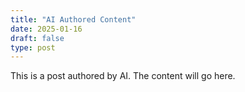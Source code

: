 ```yaml
---
title: "AI Authored Content"
date: 2025-01-16
draft: false
type: post
---
```

This is a post authored by AI. The content will go here.